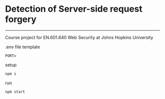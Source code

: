# Detection of Server-side request forgery

---

Course project for EN.601.640 Web Security at Johns Hopkins University


.env file template
```
PORT=
```

setup
```
npm i
```

run
```
npm start
```